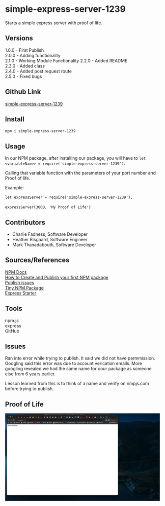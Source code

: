 # simple-express-server-1239

Starts a simple express server with proof of life.

## Versions

1.0.0 - First Publish  
2.0.0 - Adding functionality  
2.1.0 - Working Module Functionality
2.2.0 - Added README  
2.3.0 - Added class  
2.4.0 - Added post request route  
2.5.0 - Fixed bugs  

## Github Link

[simple-express-server-1239](https://github.com/Planet-NPM-Express/simple-express-server)

## Install

```
npm i simple-express-server-1239
```

## Usage

In our NPM package, after installing our package, you will have to `let <variableName> = require('simple-express-server-1239')`.

Calling that variable function with the parameters of your port number and Proof of life.

Example:

```
let expressServer = require('simple-express-server-1239');

expressServer(3000, 'My Proof of Life')
```

## Contributors

- Charlie Fadness, Software Developer
- Heather Bisgaard, Software Engineer
- Mark Thanadabouth, Software Developer

## Sources/References

[NPM Docs](https://docs.npmjs.com/getting-started)  
[How to Create and Publish your first NPM package](https://www.youtube.com/watch?v=J4b_T-qH3BY)  
[Publish issues](https://stackoverflow.com/questions/54950544/npm-publish-registry-403-forbidden-you-dont-have-permission-to-publish/55680824)  
[Tiny NPM Package](https://www.freecodecamp.org/news/how-to-make-a-beautiful-tiny-npm-package-and-publish-it-2881d4307f78/)  
[Express Starter](https://expressjs.com/en/starter/hello-world.html)

## Tools

npm.js  
express  
GitHub  

## Issues

Ran into error while trying to publish. It said we did not have permmission. Googling said this error was due to account verication emails. More googling revealed we had the same name for oour package as someone else from 6 years earlier.  

Lesson learned from this is to think of a name and verify on nmpjs.com before trying to publish.

## Proof of Life

![Proof of Life Test](./img/pol_test_120421.png)
